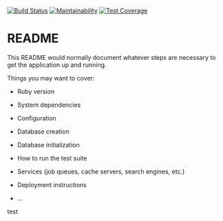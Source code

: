 [![Build Status](https://travis-ci.org/tobydawson1/fruits.svg?branch=master)](https://travis-ci.org/tobydawson1/fruits)
[![Maintainability](https://api.codeclimate.com/v1/badges/68c20bea655cb15bf795/maintainability)](https://codeclimate.com/github/tobydawson1/fruits/maintainability)
[![Test Coverage](https://api.codeclimate.com/v1/badges/68c20bea655cb15bf795/test_coverage)](https://codeclimate.com/github/tobydawson1/fruits/test_coverage)



# README

This README would normally document whatever steps are necessary to get the
application up and running.

Things you may want to cover:

* Ruby version

* System dependencies

* Configuration

* Database creation

* Database initialization

* How to run the test suite

* Services (job queues, cache servers, search engines, etc.)

* Deployment instructions

* ...

test